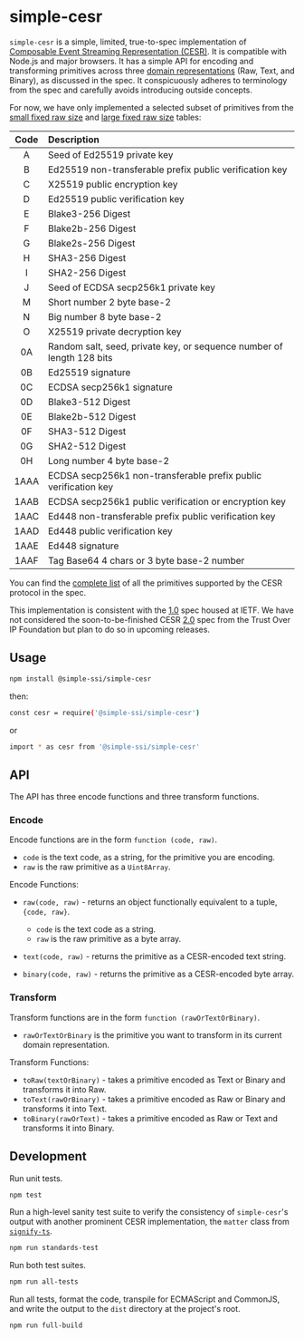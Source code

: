 # simple-cesr

`simple-cesr` is a simple, limited, true-to-spec implementation of [Composable Event Streaming Representation (CESR)](https://weboftrust.github.io/ietf-cesr/draft-ssmith-cesr.html). It is compatible with Node.js and major browsers. It has a simple API for encoding and transforming primitives across three [domain representations](https://weboftrust.github.io/ietf-cesr/draft-ssmith-cesr.html#name-concrete-domain-representat) (Raw, Text, and Binary), as discussed in the spec. It conspicuously adheres to terminology from the spec and carefully avoids introducing outside concepts.

For now, we have only implemented a selected subset of primitives from the [small fixed raw size](https://weboftrust.github.io/ietf-cesr/draft-ssmith-cesr.html#name-small-fixed-raw-size-tables) and [large fixed raw size](https://weboftrust.github.io/ietf-cesr/draft-ssmith-cesr.html#name-large-fixed-raw-size-tables) tables:

| Code | Description                 |
| :--: | :-------------------------- |
| A | Seed of Ed25519 private key |
| B | Ed25519 non-transferable prefix public verification key |
| C | X25519 public encryption key |
| D | Ed25519 public verification key |
| E | Blake3-256 Digest |
| F | Blake2b-256 Digest |
| G | Blake2s-256 Digest |
| H | SHA3-256 Digest |
| I | SHA2-256 Digest |
| J | Seed of ECDSA secp256k1 private key |
| M | Short number 2 byte base-2 |
| N | Big number 8 byte base-2 |
| O | X25519 private decryption key |
| 0A | Random salt, seed, private key, or sequence number of length 128 bits  |
| 0B | Ed25519 signature |
| 0C | ECDSA secp256k1 signature |
| 0D | Blake3-512 Digest |
| 0E | Blake2b-512 Digest |
| 0F | SHA3-512 Digest |
| 0G | SHA2-512 Digest |
| 0H | Long number 4 byte base-2 |
| 1AAA | ECDSA secp256k1 non-transferable prefix public verification key |
| 1AAB | ECDSA secp256k1 public verification or encryption key |
| 1AAC | Ed448 non-transferable prefix public verification key |
| 1AAD | Ed448 public verification key |
| 1AAE | Ed448 signature |
| 1AAF | Tag Base64 4 chars or 3 byte base-2 number |

You can find the [complete list](https://weboftrust.github.io/ietf-cesr/draft-ssmith-cesr.html#name-master-code-table) of all the primitives supported by the CESR protocol in the spec.

This implementation is consistent with the [1.0](https://weboftrust.github.io/ietf-cesr/draft-ssmith-cesr.html) spec housed at IETF. We have not considered the soon-to-be-finished CESR [2.0](https://trustoverip.github.io/tswg-cesr-specification/) spec from the Trust Over IP Foundation but plan to do so in upcoming releases.

## Usage

```bash
npm install @simple-ssi/simple-cesr
```

then:

```bash
const cesr = require('@simple-ssi/simple-cesr')
```

or

```bash
import * as cesr from '@simple-ssi/simple-cesr'
```

## API

The API has three encode functions and three transform functions.

### Encode

Encode functions are in the form `function (code, raw)`.

- `code` is the text code, as a string, for the primitive you are encoding.
- `raw` is the raw primitive as a `Uint8Array`.

Encode Functions:

- `raw(code, raw)` - returns an object functionally equivalent to a tuple, `{code, raw}`.
  - `code` is the text code as a string.
  - `raw` is the raw primitive as a byte array.

- `text(code, raw)` - returns the primitive as a CESR-encoded text string.

- `binary(code, raw)` - returns the primitive as a CESR-encoded byte array.

### Transform

Transform functions are in the form `function (rawOrTextOrBinary)`.

- `rawOrTextOrBinary` is the primitive you want to transform in its current domain representation.

Transform Functions:

- `toRaw(textOrBinary)` - takes a primitive encoded as Text or Binary and transforms it into Raw.
- `toText(rawOrBinary)` - takes a primitive encoded as Raw or Binary and transforms it into Text.
- `toBinary(rawOrText)` - takes a primitive encoded as Raw or Text and transforms it into Binary.

## Development

Run unit tests.

```bash
npm test
```

Run a high-level sanity test suite to verify the consistency of `simple-cesr`'s output with another prominent CESR implementation, the `matter` class from [`signify-ts`](https://github.com/WebOfTrust/signify-ts).

```bash
npm run standards-test
```

Run both test suites.

```bash
npm run all-tests
```

Run all tests, format the code, transpile for ECMAScript and CommonJS, and write the output to the `dist` directory at the project's root.

```bash
npm run full-build
```
